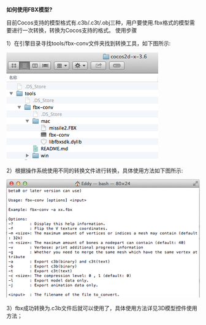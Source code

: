 **如何使用FBX模型?**

  目前Cocos支持的模型格式有.c3b/.c3t/.obj三种，用户要使用.fbx格式的模型需要进行一次转换，转换为Cocos支持的格式。
  使用步骤

  1）在引擎目录寻找tools/fbx-conv文件夹找到转换工具，如下图所示:
        
   ![image](res/image001.png) 

  2）根据操作系统使用不同的转换文件进行转换，具体使用方法如下图所示:

   ![image](res/image002.png) 


  3）fbx成功转换为.c3b文件后就可以使用了，具体使用方法详见3D模型控件使用方法；